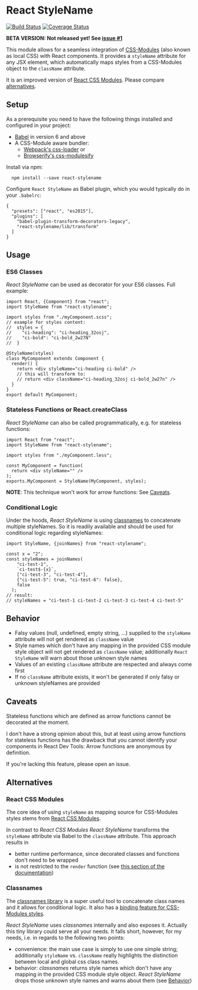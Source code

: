 # React StyleName
[![Build Status](https://travis-ci.org/texttechne/react-stylename.svg?branch=master)](https://travis-ci.org/texttechne/react-stylename) [![Coverage Status](https://coveralls.io/repos/github/texttechne/react-stylename/badge.svg?branch=master)](https://coveralls.io/github/texttechne/react-stylename?branch=master)

__BETA VERSION: Not released yet! See [issue #1](https://github.com/texttechne/react-stylename/issues/1)__

This module allows for a seamless integration of [CSS-Modules](https://github.com/css-modules/css-modules)
(also known as local CSS) with React components. It provides a `styleName` attribute for any JSX element,
which automatically maps styles from a CSS-Modules object to the `className` attribute.

It is an improved version of [React CSS Modules](https://github.com/gajus/react-css-modules).
Please compare [alternatives](#user-content-alternatives).


## Setup
As a prerequisite you need to have the following things installed and configured in your project:
* [Babel](https://github.com/babel/babel) in version 6 and above
* A CSS-Module aware bundler:
  * [Webpack's css-loader](https://github.com/webpack/css-loader) or
  * [Browserify's css-modulesify](https://github.com/css-modules/css-modulesify)

Install via npm:
```
  npm install --save react-stylename
```

Configure `React StyleName` as Babel plugin, which you would typically do in your `.babelrc`:
```
{
  "presets": ["react", "es2015"],
  "plugins": [
    "babel-plugin-transform-decorators-legacy",
    "react-stylename/lib/transform"
  ]
}
```


## Usage

### ES6 Classes
_React StyleName_ can be used as decorator for your ES6 classes.
Full example:
```
import React, {Component} from "react";
import StyleName from "react-stylename";

import styles from "./myComponent.scss";
// example for styles content:
//  styles = {
//    "ci-heading": "ci-heading_32osj",
//    "ci-bold": "ci-bold_2w27N"
//  }

@StyleName(styles)
class MyComponent extends Component {
  render() {
    return <div styleName="ci-heading ci-bold" />
    // this will transform to:
    // return <div className="ci-heading_32osj ci-bold_2w27n" />
  }
}
export default MyComponent;
```

### Stateless Functions or React.createClass
_React StyleName_ can also be called programmatically, e.g. for stateless functions:
```
import React from "react";
import StyleName from "react-stylename";

import styles from "./myComponent.less";

const MyComponent = function(
  return <div styleName="" />
);
exports.MyComponent = StyleName(MyComponent, styles);
```
__NOTE__: This technique won't work for arrow functions: See [Caveats](#user-content-caveats).

### Conditional Logic
Under the hoods, _React StyleName_ is using [classnames](https://github.com/JedWatson/classnames) to
concatenate multiple styleNames. So it is readily available and should be used for conditional logic
regarding styleNames:
```
import StyleName, {joinNames} from "react-stylename";

const x = "2";
const styleNames = joinNames(
    "ci-test-1",
    `ci-test$-{x}`,
    ["ci-test-3", "ci-test-4"],
    {"ci-test-5": true, "ci-test-6": false},
    false
  );
// result:
// styleNames = "ci-test-1 ci-test-2 ci-test-3 ci-test-4 ci-test-5"
```

## Behavior
* Falsy values (null, undefined, empty string, ...) supplied to the `styleName` attribute will not
get rendered as `className` value
* Style names which don't have any mapping in the provided CSS module style object will not get rendered
as `className` value; additionally `React StyleName` will warn about those unknown style names
* Values of an existing `className` attribute are respected and always come first
* If no `className` attribute exists, it won't be generated if only falsy or unknown styleNames are provided


## Caveats
Stateless functions which are defined as arrow functions cannot be decorated at the moment.

I don't have a strong opinion about this, but at least using arrow functions for stateless functions
has the drawback that you cannot identify your components in React Dev Tools: Arrow functions are
anonymous by definition.

If you're lacking this feature, please open an issue.


## Alternatives

### React CSS Modules
The core idea of using `styleName` as mapping source for CSS-Modules styles stems from
[React CSS Modules](https://github.com/gajus/react-css-modules).

In contrast to _React CSS Modules_ _React StyleName_ transforms the `styleName` attribute via Babel
to the `className` attribute. This approach results in
* better runtime performance, since decorated classes and functions don't need to be wrapped
* is not restricted to the `render` function
(see [this section of the documentation](https://github.com/gajus/react-css-modules#loops-and-child-components))

### Classnames
The [classnames library](https://github.com/JedWatson/classnames) is a super useful tool to concatenate
class names and it allows for conditional logic. It also has a [binding feature for CSS-Modules
styles](https://github.com/JedWatson/classnames#alternate-bind-version-for-css-modules).

_React StyleName_ uses _classnames_ internally and also exposes it. Actually this tiny library could serve
all your needs. It falls short, however, for my needs, i.e. in regards to the following two points:
* convenience: the main use case is simply to use one simple string; additionally `styleName` vs. `className`
really highlights the distinction between local and global css class names.
* behavior: _classnames_ returns style names which don't have any mapping in the provided CSS module style
object. _React StyleName_ drops those unknown style names and warns about them
(see [Behavior](#user-content-behavior))
